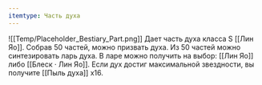 ```yaml
---
itemtype: Часть духа
---
```

![[Temp/Placeholder_Bestiary_Part.png]]
Дает часть духа класса S [[Лин Яо]]. Собрав 50 частей, можно призвать духа. Из 50 частей можно синтезировать ларь духа. В ларе можно получить на выбор: [[Лин Яо]] либо [[Блеск · Лин Яо]]. Если дух достиг максимальной звездности, вы получите [[Пыль духа]] х16.
